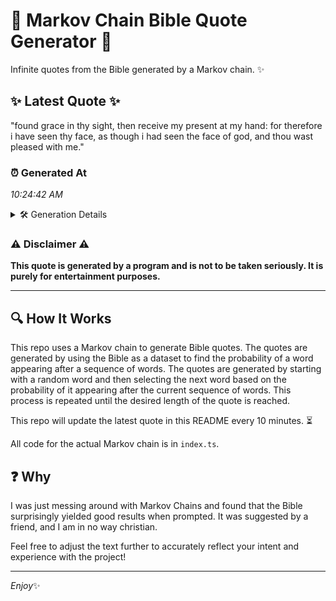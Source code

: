 # 📖 Markov Chain Bible Quote Generator 📖

Infinite quotes from the Bible generated by a Markov chain. ✨

## ✨ Latest Quote ✨
"found grace in thy sight, then receive my present at my hand: for therefore i have seen thy face, as though i had seen the face of god, and thou wast pleased with me."

### ⏰ Generated At
*10:24:42 AM*

<details>
    <summary>🛠️ Generation Details</summary>
    <p>
        <strong>🌱 Seed:</strong> found<br>
        <strong>🔄 Iterations:</strong> 33<br>
        <strong>📜 Context History:</strong><br>[ found ]: grace<br>[ found, grace ]: in<br>[ found, grace, in ]: thy<br>[ found, grace, in, thy ]: sight,<br>[ found, grace, in, thy, sight, ]: then<br>[ found, grace, in, thy, sight,, then ]: receive<br>[ grace, in, thy, sight,, then, receive ]: my<br>[ in, thy, sight,, then, receive, my ]: present<br>[ thy, sight,, then, receive, my, present ]: at<br>[ sight,, then, receive, my, present, at ]: my<br>[ then, receive, my, present, at, my ]: hand:<br>[ receive, my, present, at, my, hand: ]: for<br>[ my, present, at, my, hand:, for ]: therefore<br>[ present, at, my, hand:, for, therefore ]: i<br>[ at, my, hand:, for, therefore, i ]: have<br>[ my, hand:, for, therefore, i, have ]: seen<br>[ hand:, for, therefore, i, have, seen ]: thy<br>[ for, therefore, i, have, seen, thy ]: face,<br>[ therefore, i, have, seen, thy, face, ]: as<br>[ i, have, seen, thy, face,, as ]: though<br>[ have, seen, thy, face,, as, though ]: i<br>[ seen, thy, face,, as, though, i ]: had<br>[ thy, face,, as, though, i, had ]: seen<br>[ face,, as, though, i, had, seen ]: the<br>[ as, though, i, had, seen, the ]: face<br>[ though, i, had, seen, the, face ]: of<br>[ i, had, seen, the, face, of ]: god,<br>[ had, seen, the, face, of, god, ]: and<br>[ seen, the, face, of, god,, and ]: thou<br>[ the, face, of, god,, and, thou ]: wast<br>[ face, of, god,, and, thou, wast ]: pleased<br>[ of, god,, and, thou, wast, pleased ]: with<br>[ god,, and, thou, wast, pleased, with ]: me.<br>
    </p>
</details>

### ⚠️ Disclaimer ⚠️
**This quote is generated by a program and is not to be taken seriously. It is purely for entertainment purposes.**

---

## 🔍 How It Works

This repo uses a Markov chain to generate Bible quotes. The quotes are generated by using the Bible as a dataset to find the probability of a word appearing after a sequence of words. The quotes are generated by starting with a random word and then selecting the next word based on the probability of it appearing after the current sequence of words. This process is repeated until the desired length of the quote is reached.

This repo will update the latest quote in this README every 10 minutes. ⏳

All code for the actual Markov chain is in `index.ts`.

## ❓ Why

I was just messing around with Markov Chains and found that the Bible surprisingly yielded good results when prompted. 
It was suggested by a friend, and I am in no way christian.

Feel free to adjust the text further to accurately reflect your intent and experience with the project!

---

*Enjoy*✨
